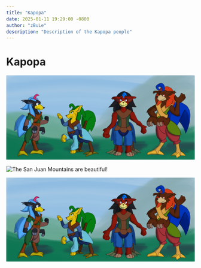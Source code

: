 ```yaml
---
title: "Kapopa"
date: 2025-01-11 19:29:00 -0800
author: "zBuLe"
description: "Description of the Kapopa people"
---
```


# Kapopa

![The San Juan Mountains are beautiful!](/images/kapopa_design_study.jpg "San Juan Mountains")  

![The San Juan Mountains are beautiful!](~/people/images/kapopa_design_study.jpg "San Juan Mountains")  

![The San Juan Mountains are beautiful!](/images/kapopa_design_study.jpg "San Juan Mountains")  